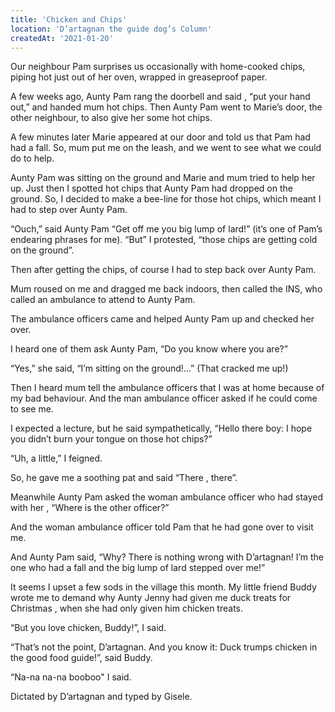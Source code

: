 ```yaml
---
title: 'Chicken and Chips'
location: 'D’artagnan the guide dog’s Column'
createdAt: '2021-01-20'
---
```

Our neighbour Pam surprises us occasionally with home-cooked chips, piping hot just out of her 	oven, wrapped in greaseproof paper.

A few weeks ago, Aunty Pam rang the doorbell and said , “put your hand out,” and handed mum hot chips. Then Aunty Pam went to Marie’s door, the other neighbour, to also give her some hot chips.

A few minutes later Marie appeared at our door and told us that Pam had had a fall. So, mum put me on the leash, and we went to see what we could do to help.

Aunty Pam was sitting on the ground and Marie and mum tried to help her up. Just then I spotted hot chips that Aunty Pam had dropped on the ground. So, I decided to make a bee-line for those hot chips, which meant I had to step over Aunty Pam.

“Ouch,” said Aunty Pam “Get off me you big lump of lard!” (it’s one of Pam’s endearing phrases for me).
“But” I protested, “those chips are getting cold on the ground”.

Then after getting the chips, of course I had to step back over Aunty Pam.

Mum roused on me and dragged me back indoors, then called the INS, who called an ambulance to attend to Aunty Pam.

The ambulance officers came and helped Aunty Pam up and checked her over.

I heard one of them ask Aunty Pam, “Do you know where you are?”

“Yes,” she said, “I’m sitting on the ground!…” (That cracked me up!)

Then I heard mum tell the ambulance officers that I was at home because of my bad behaviour. And the man ambulance officer asked if he could come to see me.

I expected a lecture, but he said sympathetically, “Hello there boy: I hope you didn’t burn your tongue on those hot chips?”

“Uh, a little,” I feigned.

So, he gave me a soothing pat and said “There , there”.

Meanwhile Aunty Pam asked the woman ambulance officer who had stayed with her , “Where is the other officer?”

And the woman ambulance officer told Pam that he had gone over to visit me.

And Aunty Pam said, “Why? There is nothing wrong with D’artagnan! I’m the one who had a fall and the big lump of lard stepped over me!”

It seems I upset a few sods in the village this month. My little friend Buddy wrote me to demand why Aunty Jenny had given me duck treats for Christmas , when she had only given him chicken treats.

“But you love chicken, Buddy!”, I said.

“That’s not the point, D’artagnan. And you know it: Duck trumps chicken in the good food guide!”, said Buddy.

“Na-na na-na booboo" I said.

Dictated by D’artagnan and typed by Gisele.